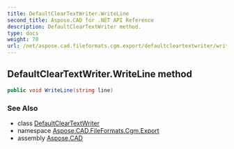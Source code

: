 ```yaml
---
title: DefaultClearTextWriter.WriteLine
second_title: Aspose.CAD for .NET API Reference
description: DefaultClearTextWriter method. 
type: docs
weight: 70
url: /net/aspose.cad.fileformats.cgm.export/defaultcleartextwriter/writeline/
---
```

## DefaultClearTextWriter.WriteLine method

```csharp
public void WriteLine(string line)
```

### See Also

* class [DefaultClearTextWriter](../)
* namespace [Aspose.CAD.FileFormats.Cgm.Export](../../defaultcleartextwriter/)
* assembly [Aspose.CAD](../../../)


